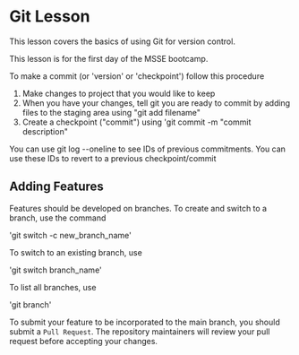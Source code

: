 # Git Lesson

This lesson covers the basics of using Git for version control.

This lesson is for the first day of the MSSE bootcamp.

To make a commit (or 'version' or 'checkpoint') follow this procedure
1. Make changes to project that you would like to keep
2. When you have your changes, tell git you are ready to commit by adding files to the staging area using "git add filename"
3. Create a checkpoint ("commit") using 'git commit -m "commit description"

You can use git log --oneline to see IDs of previous commitments. You can use these IDs to revert to a previous checkpoint/commit

## Adding Features
Features should be developed on branches. To create and switch to a branch, use the command

'git switch -c new_branch_name'

To switch to an existing branch, use

'git switch branch_name'

To list all branches, use

'git branch'

To submit your feature to be incorporated to the main branch, you should submit a `Pull Request`. 
The repository maintainers will review your pull request before accepting your changes.